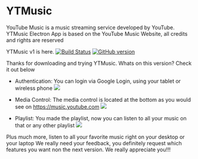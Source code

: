 

# YTMusic
YouTube Music is a music streaming service developed by YouTube. YTMusic Electron App is based on the YouTube Music Website, all credits and rights are reserved

YTMusic v1 is here.
[![Build Status](https://travis-ci.org/joemccann/dillinger.svg?branch=master)](https://travis-ci.org/joemccann/dillinger) [![GitHub version](https://badge.fury.io/gh/Mtechnik%2FYTMusic.svg)](https://badge.fury.io/gh/Mtechnik%2FYTMusic)

Thanks for downloading and trying YTMusic.
Whats on this version? Check it out below
*  Authentication: You can login via Google Login, using your tablet or wireless phone
                  ![](https://www.mediafire.com/convkey/4d54/twvbzdbe76ad4urzg.jpg?size_id=4)

*  Media Control: The media control is located at the bottom as you would see on https://music.youtube.com 
![](https://www.mediafire.com/convkey/a1c2/di2l6i11qp7f6hmzg.jpg?size_id=5)

* Playlist: You made the playlist, now you can listen to all your music on that or any other playlist
![](http://www.mediafire.com/convkey/3356/fg756f9a8dhu9oizg.jpg?size_id=4)

Plus much more, listen to all your favorite music right on your desktop or your laptop
We really need your feedback, you definitely request which features you want non the next version. We really appreciate  you!!!

<!--stackedit_data:
eyJoaXN0b3J5IjpbNzYyMzEwODM5XX0=
-->